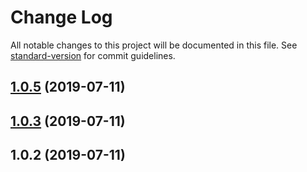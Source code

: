 # Change Log

All notable changes to this project will be documented in this file. See [standard-version](https://github.com/conventional-changelog/standard-version) for commit guidelines.

<a name="1.0.5"></a>
## [1.0.5](https://github.com/ben-pr-p/numbers-client/compare/v1.0.3...v1.0.5) (2019-07-11)



<a name="1.0.3"></a>
## [1.0.3](https://github.com/ben-pr-p/numbers-client/compare/v1.0.2...v1.0.3) (2019-07-11)



<a name="1.0.2"></a>
## 1.0.2 (2019-07-11)
